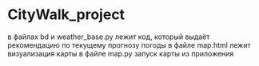 # CityWalk_project

в файлах bd и weather_base.py лежит код, который выдаёт рекомендацию по текущему прогнозу погоды
в файлe map.html лежит визуализация карты
в файле map.py запуск карты из приложения
